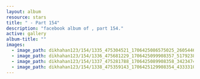 ```yaml
---
layout: album
resource: stars
title: " - Part 154"
description: "facebook album of , part 154."
active: gallery
album-title: ""
images:
  - image_path: dikhahan123/154/1335_475304521_1706425086575025_2605446922267102210_n.jpg
  - image_path: dikhahan123/154/1336_475681229_1706425099908357_5179238209098173255_n.jpg
  - image_path: dikhahan123/154/1337_475281788_1706425089908358_3423474230328515637_n.jpg
  - image_path: dikhahan123/154/1338_475359143_1706425129908354_4333310489907141553_n.jpg
---
```

